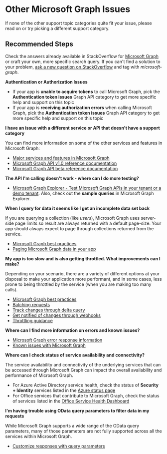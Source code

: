 <properties
	pageTitle="Other Microsoft Graph issues"
	description="More information about calling Microsoft Graph APIs and some of the common problems that developers encounter."
	service="microsoft.aad"
	resource="Microsoft_AAD_IAM"
	authors="dkershaw10"
	ms.author="dkershaw"
	displayOrder=""
	selfHelpType="generic"
	supportTopicIds="32596860"
	resourceTags=""
	productPesIds="16575"
	cloudEnvironments="public"
/>

# Other Microsoft Graph Issues

If none of the other support topic categories quite fit your issue, please read on or try picking a different support category.

## **Recommended Steps**

Check the answers already available in StackOverflow for [Microsoft Graph](https://stackoverflow.com/search?q=%5Bmicrosoft-graph%5D+isanswered%3Ayes+views%3A50) or craft your own, more specific search query. If you can't find a solution to your problem, [ask a new question on StackOverflow](https://stackoverflow.com/questions/ask) and tag with  *microsoft-graph*.

**Authentication or Authorization Issues**

* If your app is **unable to acquire tokens** to call Microsoft Graph, pick the **Authentication token issues** Graph API category to get more specific help and support on this topic
* If your app is **receiving authorization errors** when calling Microsoft Graph, pick the **Authentication token issues** Graph API category to get more specific help and support on this topic

**I have an issue with a different service or API that doesn't have a support category** 

You can find more information on some of the other services and features in Microsoft Graph:

* [Major services and features in Microsoft Graph](https://developer.microsoft.com/graph/docs/concepts/overview-major-services) 
* [Microsoft Graph API v1.0 reference documentation](https://developer.microsoft.com/graph/docs/concepts/v1-overview)
* [Microsoft Graph API beta reference documentation](https://developer.microsoft.com/graph/docs/api-reference/beta/beta-overview)

**The API I'm calling doesn't work - where can I do more testing?**

* [Microsoft Graph Explorer - Test Microsoft Graph APIs in your tenant or a demo tenant](https://aka.ms/ge). Also, check out the **sample queries** in Microsoft Graph Explorer. 

**When I query for data it seems like I get an incomplete data set back**

If you are querying a collection (like *users*), Microsoft Graph uses server-side page limits so result are always returned with a default page-size. Your app should always expect to page through collections returned from the service.

* [Microsoft Graph best practices](https://developer.microsoft.com/graph/docs/concepts/best-practices-concept)
* [Paging Microsoft Graph data in your app](https://developer.microsoft.com/graph/docs/concepts/paging)

**My app is too slow and is also getting throttled. What improvements can I make?**

Depending on your scenario, there are a variety of different options at your disposal to make your application more performant, and in some cases, less prone to being throttled by the service (when you are making too many calls).

* [Microsoft Graph best practices](https://developer.microsoft.com/graph/docs/concepts/best-practices-concept) 
* [Batching requests](https://developer.microsoft.com/graph/docs/concepts/json_batching) 
* [Track changes through delta query](https://developer.microsoft.com/graph/docs/concepts/delta_query_overview) 
* [Get notified of changes through webhooks](https://developer.microsoft.com/graph/docs/concepts/webhooks)
* [Throttling guidance](https://developer.microsoft.com/graph/docs/concepts/throttling)

**Where can I find more information on errors and known issues?** 

* [Microsoft Graph error response information](https://developer.microsoft.com/graph/docs/overview/errors)
* [Known issues with Microsoft Graph](https://developer.microsoft.com/graph/docs/overview/release_notes)

**Where can I check status of service availability and connectivity?**

The service availability and connectivity of the underlying services that can be accessed through Microsoft Graph can impact the overall availability and performance of Microsoft Graph.

* For Azure Active Directory service health, check the status of **Security + Identity** services listed in the [Azure status page](https://azure.microsoft.com/status/)
* For Office services that contribute to Microsoft Graph, check the status of services listed in the [Office Service Health Dashboard](https://portal.office.com/adminportal/home#/servicehealth)

**I'm having trouble using OData query parameters to filter data in my requests**

While Microsoft Graph supports a wide range of the OData query parameters, many of those parameters are not fully supported across all the services within Microsoft Graph.

* [Customize responses with query parameters](https://developer.microsoft.com/graph/docs/concepts/query_parameters) 
